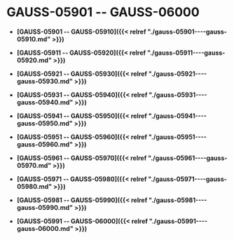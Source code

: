 # GAUSS-05901 -- GAUSS-06000

-   **[GAUSS-05901 -- GAUSS-05910]({{< relref "./gauss-05901----gauss-05910.md" >}})**  

-   **[GAUSS-05911 -- GAUSS-05920]({{< relref "./gauss-05911----gauss-05920.md" >}})**  

-   **[GAUSS-05921 -- GAUSS-05930]({{< relref "./gauss-05921----gauss-05930.md" >}})**  

-   **[GAUSS-05931 -- GAUSS-05940]({{< relref "./gauss-05931----gauss-05940.md" >}})**  

-   **[GAUSS-05941 -- GAUSS-05950]({{< relref "./gauss-05941----gauss-05950.md" >}})**  

-   **[GAUSS-05951 -- GAUSS-05960]({{< relref "./gauss-05951----gauss-05960.md" >}})**  

-   **[GAUSS-05961 -- GAUSS-05970]({{< relref "./gauss-05961----gauss-05970.md" >}})**  

-   **[GAUSS-05971 -- GAUSS-05980]({{< relref "./gauss-05971----gauss-05980.md" >}})**  

-   **[GAUSS-05981 -- GAUSS-05990]({{< relref "./gauss-05981----gauss-05990.md" >}})**  

-   **[GAUSS-05991 -- GAUSS-06000]({{< relref "./gauss-05991----gauss-06000.md" >}})**  


